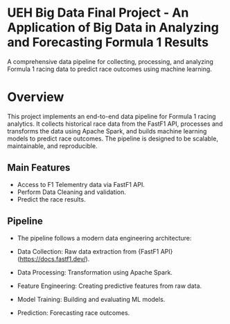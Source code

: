 # UEH Big Data Final Project - An Application of Big Data in Analyzing and Forecasting Formula 1 Results
A comprehensive data pipeline for collecting, processing, and analyzing Formula 1 racing data to predict race outcomes using machine learning.

# Overview
This project implements an end-to-end data pipeline for Formula 1 racing analytics. It collects historical race data from the FastF1 API, processes and transforms the data using Apache Spark, and builds machine learning models to predict race outcomes. The pipeline is designed to be scalable, maintainable, and reproducible.

## Main Features
- Access to F1 Telementry data via FastF1 API.
- Perform Data Cleaning and validation.
- Predict the race results.

## Pipeline
- The pipeline follows a modern data engineering architecture:

- Data Collection: Raw data extraction from {FastF1 API}(https://docs.fastf1.dev/).

- Data Processing: Transformation using Apache Spark.

- Feature Engineering: Creating predictive features from raw data.

- Model Training: Building and evaluating ML models.

- Prediction: Forecasting race outcomes.
